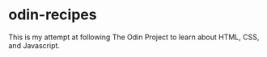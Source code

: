 # odin-recipes
This is my attempt at following The Odin Project to learn about HTML, CSS, and Javascript.
